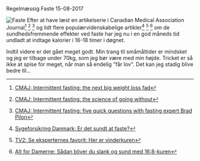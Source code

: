 Regelm&aelig;ssig Faste
15-08-2017


![Faste](http://static.logiskhave.dk/20170815_faste.png)
Efter at have læst en artikelserie i Canadian Medical Association Journal[^1] [^2] [^3] og lidt flere populærvidenskabelige artikler[^4] [^5] [^6] om de sundhedsfremmende effekter ved faste har jeg nu i en god måneds tid undladt at indtage kalorier i 16-18 timer i døgnet.

Indtil videre er det gået meget godt. Min trang til småmåltider er mindsket og jeg er tilbage under 70kg, som jeg bør være med min højde. Tricket er så ikke at spise for meget, når man så endelig "får lov". Det kan jeg stadig blive bedre til...


[^1]: [CMAJ: Intermittent fasting: the next big weight loss fad](http://www.cmaj.ca/content/185/8/E321.full)
[^2]: [CMAJ: Intermittent fasting: the science of going without](http://www.cmaj.ca/content/185/9/E363.full)
[^3]: [CMAJ: Intermittent fasting: five quick questions with fasting expert Brad Pilon](http://www.cmaj.ca/content/185/9/E362.full)
[^4]: [Sygeforsikring Danmark: Er det sundt at faste?](https://www.sygeforsikring.dk/er-det-sundt-faste)
[^5]: [TV2: Se eksperternes favorit: Her er vinderkuren](http://livsstil.tv2.dk/2014-02-11-se-eksperternes-favorit-her-er-vinderkuren)
[^6]: [Alt for Damerne: Sådan bliver du slank og sund med 16:8-kuren](http://www.alt.dk/sundhed/slank-og-stark-med-168-kuren)
